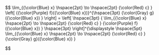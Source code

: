 $$
    \lim_{{\color{Blue} x} \hspace{2pt} \to \hspace{2pt}  {\color{Red} c} } \left[ {{\color{Purple} f}({\color{Blue} x})}^{\hspace{3pt} {\color{Gray} g}({\color{Blue} x}) }  \right] = \left[ \hspace{3pt} { \lim_{{\color{Blue} x} \hspace{2pt} \to \hspace{2pt}  {\color{Red} c} } {\color{Purple} f}({\color{Blue} x}) } \hspace{3pt} \right]^{\displaystyle \hspace{5pt} \lim_{{\color{Blue} x} \hspace{2pt} \to \hspace{2pt} {\color{Red} c} } {\color{Gray} g}({\color{Blue} x}) }

$$
